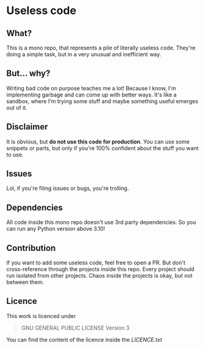 # Useless code
## What?
This is a mono repo, that represents a pile of literally useless code. They're doing a simple task, but in a very 
unusual and inefficient way.  

## But... why?  
Writing bad code on purpose teaches me a lot! Because I know, I'm implementing garbage and can come up with better ways. 
It's like a sandbox, where I'm trying some stuff and maybe something useful emerges out of it.  

## Disclaimer
It is obvious, but **do not use this code for production**. You can use some snippets or parts, but only if you're 
100% confident about the stuff you want to use.

## Issues
Lol, if you're filing issues or bugs, you're trolling.  

## Dependencies
All code inside this mono repo doesn't use 3rd party dependencies. So you can run any Python version above 3.10!  

## Contribution
If you want to add some useless code, feel free to open a PR. But don't cross-reference through the projects inside
this repo. Every project should run isolated from other projects. 
Chaos inside the projects is okay, but not between them.

## Licence
This work is licenced under  
> GNU GENERAL PUBLIC LICENSE Version 3  

You can find the content of the licence inside the _LICENCE.txt_
